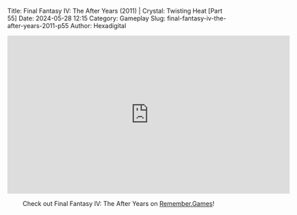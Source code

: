 Title: Final Fantasy IV: The After Years (2011) | Crystal: Twisting Heat [Part 55]
Date: 2024-05-28 12:15
Category: Gameplay
Slug: final-fantasy-iv-the-after-years-2011-p55
Author: Hexadigital

<center><iframe src="https://www.youtube.com/embed/RHbOVXPgmjc?feature=oembed" allow="accelerometer; autoplay; encrypted-media; gyroscope; picture-in-picture" width="640" height="360" frameborder="0"></iframe>

Check out Final Fantasy IV: The After Years on [Remember.Games](https://remember.games/game/7757/final-fantasy-iv-the-complete-collection/)!</center>